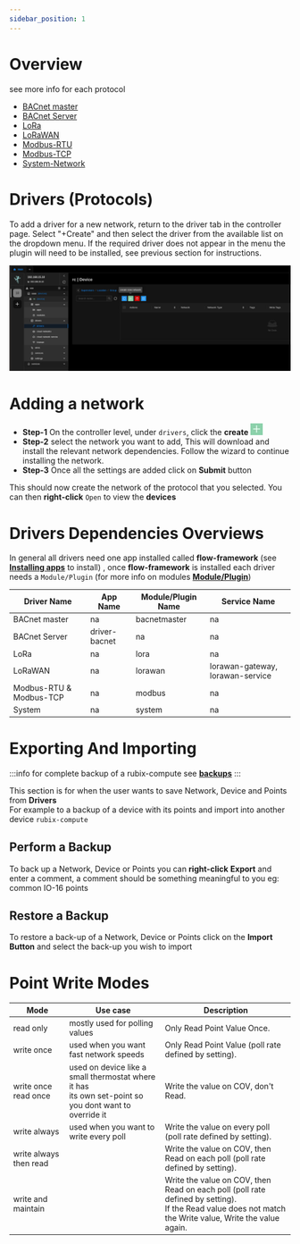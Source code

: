 ```yaml
---
sidebar_position: 1
---
```


# Overview

see more info for each protocol

- [BACnet master](bacnet/bacnet-master/bacnet-master.md)
- [BACnet Server](bacnet/bacnet-server/bacnet-server.md)
- [LoRa](lora/lora-raw/lora.md)
- [LoRaWAN](lora/lorawan/lorawan.md)
- [Modbus-RTU](modbus/modbus-rtu/modbus.md)
- [Modbus-TCP](modbus/modbus-tcp/modbus.md)
- [System-Network](system/overview.md)

# Drivers (Protocols)

To add a driver for a new network, return to the driver tab in the controller page. Select "+Create" and then select the
driver from the available list on the dropdown menu. If the required driver does not appear in the menu the plugin will
need to be installed, see previous section for instructions.

![max900px](./img/driver-page.png)

# Adding a network

* **Step-1** On the controller level, under `drivers`, click the **create** ![add icon](../img/apps/add-button.png)
* **Step-2** select the network you want to add, This will download and install the relevant network dependencies. Follow the wizard to continue installing the network.
* **Step-3** Once all the settings are added click on **Submit** button

This should now create the network of the protocol that you selected. You can then **right-click** `Open` to view the **devices**

# Drivers Dependencies Overviews

In general all drivers need one app installed called **flow-framework**  (see **[Installing apps](../setup/plugins.md)** to install) , once **flow-framework** is installed each
driver needs a `Module/Plugin` (for more info on modules  **[Module/Plugin](../setup/plugins.md)**)


| Driver Name             | App Name      | Module/Plugin Name | Service Name                     |
|-------------------------|---------------|--------------------|----------------------------------|
| BACnet master           | na            | bacnetmaster       | na                               |
| BACnet Server           | driver-bacnet | na                 | na                               |
| LoRa                    | na            | lora               | na                               |
| LoRaWAN                 | na            | lorawan            | lorawan-gateway, lorawan-service |
| Modbus-RTU & Modbus-TCP | na            | modbus             | na                               |
| System                  | na            | system             | na                               |



# Exporting And Importing 

:::info
for complete backup of a rubix-compute see **[backups](../setup/snapshots.md)**
:::

This section is for when the user wants to save Network, Device and Points from **Drivers** <br/>
For example to a backup of a device with its points and import into another device `rubix-compute`

## Perform a Backup

To back up a Network, Device or Points you can **right-click** **Export** and enter a comment, a comment should be something meaningful to you eg: common IO-16 points 

## Restore a Backup

To restore a back-up of a Network, Device or Points click on the **Import Button** and select the back-up you wish to import


# Point Write Modes

| Mode                   | Use case                                                                                                   | Description                                                                                                                                                   | 
|------------------------|------------------------------------------------------------------------------------------------------------|---------------------------------------------------------------------------------------------------------------------------------------------------------------|
| read only              | mostly used for polling values                                                                             | Only Read Point Value Once.                                                                                                                                   |
| write once             | used when you want fast network speeds                                                                     | Only Read Point Value (poll rate defined by setting).                                                                                                         |
| write once read once   | used on device like a small thermostat where it has <br/>its own set-point so you dont want to override it | Write the value on COV, don't Read.                                                                                                                           |
| write always           | used when you want to write every poll                                                                     | Write the value on every poll (poll rate defined by setting).                                                                                                 |
| write always then read |                                                                                                            | Write the value on COV, then Read on each poll (poll rate defined by setting).                                                                                |
| write and maintain     |                                                                                                            | Write the value on COV, then Read on each poll (poll rate defined by setting). <br/> If the Read value does not match the Write value, Write the value again. |